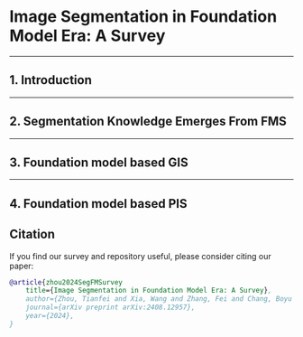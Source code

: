 # Image Segmentation in Foundation Model Era: A Survey
***

## 1. Introduction

***

## 2. Segmentation Knowledge Emerges From FMS

***

## 3. Foundation model based GIS

***

## 4. Foundation model based PIS

## Citation

If you find our survey and repository useful, please consider citing our paper:
```bibtex
@article{zhou2024SegFMSurvey
    title={Image Segmentation in Foundation Model Era: A Survey},
    author={Zhou, Tianfei and Xia, Wang and Zhang, Fei and Chang, Boyu and Wang, Wenguan and Yuan, Ye and Konukoglu, Ender and Cremers, Daniel},
    journal={arXiv preprint arXiv:2408.12957},
    year={2024},
}
```
